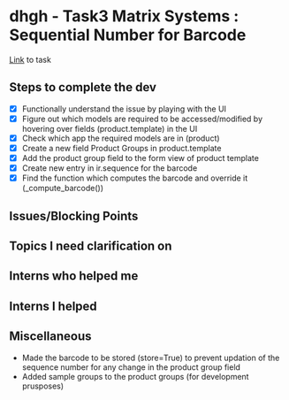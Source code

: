 # dhgh - Task3 Matrix Systems : Sequential Number for Barcode
[Link](https://www.odoo.com/web#id=3362252&cids=3&menu_id=4720&action=4665&active_id=3362248&model=project.task&view_type=form) to task

## Steps to complete the dev
- [X] Functionally understand the issue by playing with the UI
- [X] Figure out which models are required to be accessed/modified by hovering over fields (product.template) in the UI 
- [X] Check which app the required models are in (product)
- [x] Create a new field Product Groups in product.template
- [x] Add the product group field to the form view of product template
- [X] Create new entry in ir.sequence for the barcode
- [X] Find the function which computes the barcode and override it (_compute_barcode())

## Issues/Blocking Points

## Topics I need clarification on
      
## Interns who helped me

## Interns I helped

## Miscellaneous
- Made the barcode to be stored (store=True) to prevent updation of the sequence number for any change in the product group field
- Added sample groups to the product groups (for development prusposes)